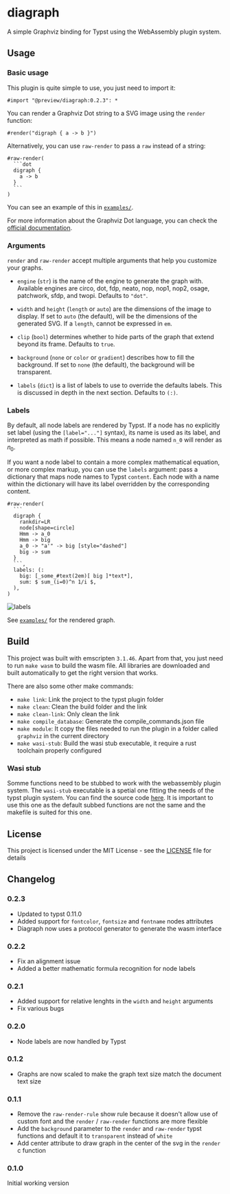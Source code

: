 # diagraph

A simple Graphviz binding for Typst using the WebAssembly plugin system.

## Usage

### Basic usage

<!--EXCLUDE-->
This plugin is quite simple to use, you just need to import it:

```typ
#import "@preview/diagraph:0.2.3": *
```
<!--END-->

You can render a Graphviz Dot string to a SVG image using the `render` function:

```typ
#render("digraph { a -> b }")
```

Alternatively, you can use `raw-render` to pass a `raw` instead of a string:

````typ
#raw-render(
  ```dot
  digraph {
    a -> b
  }
  ```
)
````

You can see an example of this in [`examples/`](https://github.com/Robotechnic/diagraph/tree/main/examples).

For more information about the Graphviz Dot language, you can check the [official documentation](https://graphviz.org/documentation/).

### Arguments

`render` and `raw-render` accept multiple arguments that help you customize your graphs.

- `engine` (`str`) is the name of the engine to generate the graph with. Available engines are circo, dot, fdp, neato, nop, nop1, nop2, osage, patchwork, sfdp, and twopi. Defaults to `"dot"`.

- `width` and `height` (`length` or `auto`) are the dimensions of the image to display. If set to `auto` (the default), will be the dimensions of the generated SVG. If a `length`, cannot be expressed in `em`.

- `clip` (`bool`) determines whether to hide parts of the graph that extend beyond its frame. Defaults to `true`.

- `background` (`none` or `color` or `gradient`) describes how to fill the background. If set to `none` (the default), the background will be transparent.

- `labels` (`dict`) is a list of labels to use to override the defaults labels. This is discussed in depth in the next section. Defaults to `(:)`.

### Labels

By default, all node labels are rendered by Typst. If a node has no explicitly set label (using the `[label="..."]` syntax), its name is used as its label, and interpreted as math if possible. This means a node named `n_0` will render as 𝑛<sub>0</sub>.

If you want a node label to contain a more complex mathematical equation, or more complex markup, you can use the `labels` argument: pass a dictionary that maps node names to Typst `content`. Each node with a name within the dictionary will have its label overridden by the corresponding content.

<!--EXAMPLE(labels)-->
````typ
#raw-render(
  ```
  digraph {
    rankdir=LR
    node[shape=circle]
    Hmm -> a_0
    Hmm -> big
    a_0 -> "a'" -> big [style="dashed"]
    big -> sum
  }
  ```,
  labels: (:
    big: [_some_#text(2em)[ big ]*text*],
    sum: $ sum_(i=0)^n 1/i $,
  ),
)
````
![labels](https://github.com/Robotechnic/diagraph/tree/main/images/labels.svg)

See [`examples/`](https://github.com/Robotechnic/diagraph/tree/main/examples) for the rendered graph.

<!--EXCLUDE-->
## Build

This project was built with emscripten `3.1.46`. Apart from that, you just need to run `make wasm` to build the wasm file. All libraries are downloaded and built automatically to get the right version that works.

There are also some other make commands:

- `make link`: Link the project to the typst plugin folder
- `make clean`: Clean the build folder and the link
- `make clean-link`: Only clean the link
- `make compile_database`: Generate the compile_commands.json file
- `make module`: It copy the files needed to run the plugin in a folder called `graphviz` in the current directory
- `make wasi-stub`: Build the wasi stub executable, it require a rust toolchain properly configured

### Wasi stub

Somme functions need to be stubbed to work with the webassembly plugin system. The `wasi-stub` executable is a spetial one fitting the needs of the typst plugin system. You can find the source code [here](https://github.com/astrale-sharp/wasm-minimal-protocol/tree/master). It is important to use this one as the default subbed functions are not the same and the makefile is suited for this one.
<!--END-->

## License

This project is licensed under the MIT License - see the [LICENSE](LICENSE) file for details

## Changelog

### 0.2.3

- Updated to typst 0.11.0
- Added support for `fontcolor`, `fontsize` and `fontname` nodes attributes
- Diagraph now uses a protocol generator to generate the wasm interface

### 0.2.2

- Fix an alignment issue
- Added a better mathematic formula recognition for node labels

### 0.2.1

- Added support for relative lenghts in the `width` and `height` arguments
- Fix various bugs

### 0.2.0

- Node labels are now handled by Typst

### 0.1.2

- Graphs are now scaled to make the graph text size match the document text size

### 0.1.1

- Remove the `raw-render-rule` show rule because it doesn't allow use of custom font and the `render` / `raw-render` functions are more flexible
- Add the `background` parameter to the `render` and `raw-render` typst functions and default it to `transparent` instead of `white`
- Add center attribute to draw graph in the center of the svg in the `render` c function

### 0.1.0

Initial working version
